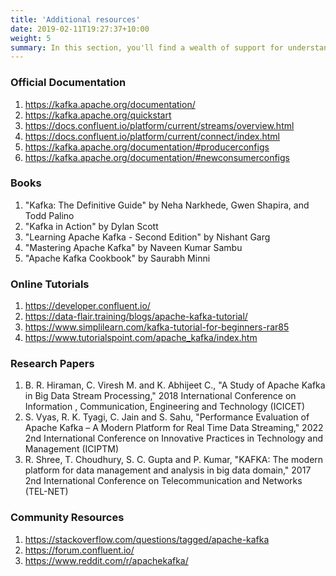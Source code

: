 ```yaml
---
title: 'Additional resources'
date: 2019-02-11T19:27:37+10:00
weight: 5
summary: In this section, you'll find a wealth of support for understanding and using Apache Kafka. There is a list of additional resources related to Apache Kafka, offering users valuable insights to deepen their understanding and enhance their knowledge.
---
```


### **Official Documentation**
1. https://kafka.apache.org/documentation/
2. https://kafka.apache.org/quickstart
3. https://docs.confluent.io/platform/current/streams/overview.html
4. https://docs.confluent.io/platform/current/connect/index.html
5. https://kafka.apache.org/documentation/#producerconfigs
6. https://kafka.apache.org/documentation/#newconsumerconfigs

### **Books**
1. "Kafka: The Definitive Guide" by Neha Narkhede, Gwen Shapira, and Todd Palino
2. "Kafka in Action" by Dylan Scott
3. "Learning Apache Kafka - Second Edition" by Nishant Garg
4. "Mastering Apache Kafka" by Naveen Kumar Sambu
5. "Apache Kafka Cookbook" by Saurabh Minni

### **Online Tutorials**
1. https://developer.confluent.io/
2. https://data-flair.training/blogs/apache-kafka-tutorial/
3. https://www.simplilearn.com/kafka-tutorial-for-beginners-rar85
4. https://www.tutorialspoint.com/apache_kafka/index.htm

### **Research Papers**
1. B. R. Hiraman, C. Viresh M. and K. Abhijeet C., "A Study of Apache Kafka in Big Data Stream Processing," 2018 International Conference on Information , Communication, Engineering and Technology (ICICET)
2. S. Vyas, R. K. Tyagi, C. Jain and S. Sahu, "Performance Evaluation of Apache Kafka – A Modern Platform for Real Time Data Streaming," 2022 2nd International Conference on Innovative Practices in Technology and Management (ICIPTM)
3. R. Shree, T. Choudhury, S. C. Gupta and P. Kumar, "KAFKA: The modern platform for data management and analysis in big data domain," 2017 2nd International Conference on Telecommunication and Networks (TEL-NET)

### **Community Resources**
1. https://stackoverflow.com/questions/tagged/apache-kafka
2. https://forum.confluent.io/
3. https://www.reddit.com/r/apachekafka/